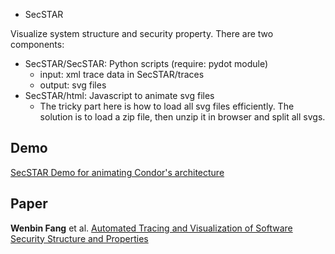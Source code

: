 * SecSTAR

Visualize system structure and security property. There are two components:
- SecSTAR/SecSTAR: Python scripts (require: pydot module)
  - input: xml trace data in SecSTAR/traces
  - output: svg files
- SecSTAR/html: Javascript to animate svg files
  - The tricky part here is how to load all svg files efficiently. The solution is to load a zip file, then unzip it in browser and split all svgs.

Demo
----

[SecSTAR Demo for animating Condor's architecture](http://research.cs.wisc.edu/mist/projects/SecSTAR/)

Paper
-----

__Wenbin Fang__ et al. [Automated Tracing and Visualization of Software Security
Structure and Properties](http://research.cs.wisc.edu/mist/papers/Wenbin12SecSTAR.pdf)
